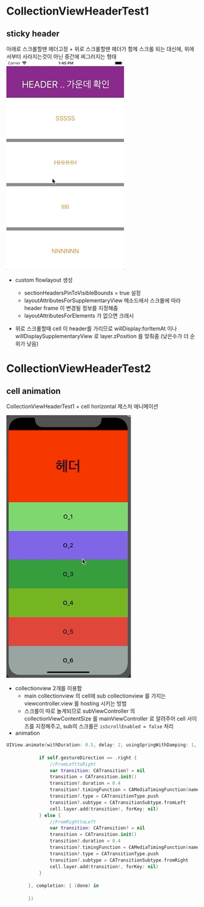 # CollectionViewHeaderTest1

## sticky header

아래로 스크롤할땐 헤더고정 + 위로 스크롤할땐 헤더가 함께 스크롤 되는 대신에, 위에서부터 사라지는것이 아닌 중간에 찌그러지는 형태
![](20190829_collectionview+stickey+header.gif)

- custom flowlayout 생성
  * sectionHeadersPinToVisibleBounds =  true 설정
  * layoutAttributesForSupplementaryView 메소드에서 스크롤에 따라 header frame 이 변경될 정보를 지정해줌
  * layoutAttributesForElements 가 없으면 크래시

- 위로 스크롤할때 cell 이 header를 가리므로 willDisplay:forItemAt 이나 willDisplaySupplementaryView 로 layer.zPosition 를 맞춰줌
(낮은수가 더 순위가 낮음)

# CollectionViewHeaderTest2

## cell animation

CollectionViewHeaderTest1 + cell horizontal 제스처 애니메이션

![](20190919_collectionview+stickey+header+cellAnimation.gif)

- collectionview 2개를 이용함
   * main collectionview 의 cell에 sub collectionview 를 가지는 viewcontroller.view 를 hosting 시키는 방범
   * 스크롤이 따로 놀게되므로 subViewController 의 collectionViewContentSize 를 mainViewController 로 알려주어 cell 사이즈를 지정해주고, sub의 스크롤은 `isScrollEnabled = false` 처리
- animation
```swift
UIView.animate(withDuration: 0.5, delay: 2, usingSpringWithDamping: 1, initialSpringVelocity: 0.5, options: gestureDirection == .right ? .transitionFlipFromLeft : .transitionFlipFromRight, animations: {
            
            if self.gestureDirection == .right {
                //FromLefttoRight
                var transition: CATransition? = nil
                transition = CATransition.init()
                transition?.duration = 0.4
                transition?.timingFunction = CAMediaTimingFunction(name: CAMediaTimingFunctionName.easeInEaseOut)
                transition?.type = CATransitionType.push
                transition?.subtype = CATransitionSubtype.fromLeft
                cell.layer.add(transition!, forKey: nil)
            } else {
                //FromRighttoLeft
                var transition: CATransition? = nil
                transition = CATransition.init()
                transition?.duration = 0.4
                transition?.timingFunction = CAMediaTimingFunction(name: CAMediaTimingFunctionName.easeInEaseOut)
                transition?.type = CATransitionType.push
                transition?.subtype = CATransitionSubtype.fromRight
                cell.layer.add(transition!, forKey: nil)
            }
            
        }, completion: { (done) in
            
        })
```
   
   
   
   
   
   
